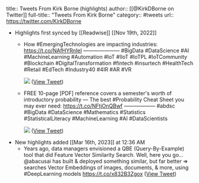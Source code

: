 title:: Tweets From Kirk Borne (highlights)
author:: [[@KirkDBorne on Twitter]]
full-title:: "Tweets From Kirk Borne"
category:: #tweets
url:: https://twitter.com/KirkDBorne

- Highlights first synced by [[Readwise]] [[Nov 19th, 2022]]
	- How #EmergingTechnologies are impacting industries: https://t.co/NAfHYRnIeI
	  ———————
	  #BigData #DataScience #AI #MachineLearning #Automation #IoT #IIoT #IoTPL #IoTCommunity #Blockchain #DigitalTransformation #fintech #insurtech #HealthTech #Retail #EdTech #Industry40 #4IR #AR #VR 
	  
	  ![](https://pbs.twimg.com/media/E03x4sNXoAQvp7p.jpg) ([View Tweet](https://twitter.com/KirkDBorne/status/1391033819000627205))
	- FREE 10-page [PDF] reference covers a semester's worth of introductory probability — The best #Probability Cheat Sheet you may ever need: https://t.co/NFtjOnQBwf
	  ——————
	  #abdsc #BigData #DataScience #Mathematics #Statistics #StatisticalLiteracy #MachineLearning #AI #DataScientists 
	  
	  ![](https://pbs.twimg.com/media/FHwIGfyXoAAhnI6.jpg) ([View Tweet](https://twitter.com/KirkDBorne/status/1476063694215856128))
- New highlights added [[Mar 16th, 2023]] at 12:36 AM
	- Years ago, data managers envisioned a QBE (Query-By-Example) tool that did Feature Vector Similarity Search. Well, here you go… @abacusai has built & deployed something similar, but far better => searches Vector Embeddings of images, documents, & more, using #DeepLearning models https://t.co/x832B3Zgox ([View Tweet](https://twitter.com/KirkDBorne/status/1635778104768462849))